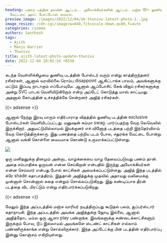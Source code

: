 ```yaml
---
heading: பணம் பத்தின தலயின் ஆட்டம்.. அயோக்கியர்களின் ஆட்டம். மஞ்சு 😻🔥 துணிவு
  லேட்டஸ்ட் ஹாட் போட்டோஸ் வைரல்.
preview_image: /images/2022/12/04/ak-thunivu-latest-photo-1-.jpg
image_resize: /cdn-cgi/image/w=640,fit=scale-down,q=80,f=auto
categories: cinema
authors: Santhosh
tags:
  - Ajith
  - Manju Warrier
  - Thunivu
title: ajith-latest-photo-update-thunivu
date: 2022-12-04 10:02:54 +0530
---
```

கடந்த வெள்ளிக்கிழமை துணிவு படத்தின் போஸ்டர் வரும் என்று காத்திருந்தனர் ரசிகர்கள், ஆனால் வரவில்லை ரொம்ப disappoint ஆகிட்டாங்க பாவம், அவங்களுக்கு மட்டும் இப்படி நாடாகும் எப்போவுமே. ஆனால் ஆப்போசிட் கேங் விஜய் ரசிகர்களுக்கு அன்று SVC பாடல் வெளியிடுகிறோம் என்ற அப்டேட் கொடுத்து மாஸ் காட்டியது. அதனால் கோபத்தின் உச்சத்திக்கே சென்றனர் அஜித் ரசிகர்கள். 

{{< adsense >}}

ஆனால் நேற்று இரவு யாரும் எதிர்பாராத விதத்தில் துணிவு படத்தின் exclusive போஸ்டர்கள் வெளியிடப்பட்டது. மனுஷன் சும்மா swag. பார்ப்பதற்கு வேற லெவெலில் இருக்கிறார். அதுமட்டுமில்லாமல் இயக்குனர் எச்.வினோத் படத்தை பற்றி இந்தெர்விஎவ் வேற கொடுத்திருக்காரு. இது பணத்தை பற்றிய படம் போல, சதுரங்க வேட்டை போன்று ஆனால் வங்கி கொள்ளை மையமாக கொண்டு உருவாக்கப்பட்டுள்ளது. 

![](/images/2022/12/04/ak-thunivu-latest-photo-2-.jpg)

ஒரு மனிதனுக்கு தினமும் அன்றாட வாழ்க்கையை வாழ தேவைப்படுவது பணம் தான். அதை சம்பாதிக்க ஒருவன் என்ன செய்கிறான் என்பதில் இருந்து அயோக்கியர்கள் என்ன செய்வார் என்பது போல் காட்சிகள் அமைக்கப்பட்டுள்ளது. அஜித் இந்த படத்தில் க்ரே shade கதாபாத்திரம். இதுதான் அஜித்துக்கு முதலில் அதாவது வலிமைக்கு முன்னாள் சொன்னால் கதை என்றும் சொல்லப்படுகிறது. இது கண்டிப்பாக தீரன் படத்தை விட மிரட்டும் என்று எதிர்பார்க்கப்படுகிறது.

{{< adsense >}}

மேலும் இந்த அப்படத்தில் மஞ்சு வாரியர் நடித்திருப்பது கூடுதல் பலம், சூப்பர்ஸ்டார் கதாநாயகி. இந்த அப்படத்தில் அவங்க அஜித்துக்கு ஜோடி இல்லை, ஆனால் அஜித்தோட டீம்ல ஒரு ஆளா play பண்றாங்க. இவங்களுக்கு சண்டைக்காட்சிகளும் இருக்கும் போல, டூப் இல்லாமல் அவங்களே ஸ்டண்ட் காட்சிகள் எல்லாம் பண்ணிருக்காங்க என்று சொல்லிருக்கார். இந்த அப்டேட்க்கு பின் படத்தின் எதிர்பார்ப்பு இன்னு கொஞ்சம் எகிறியுள்ளது.